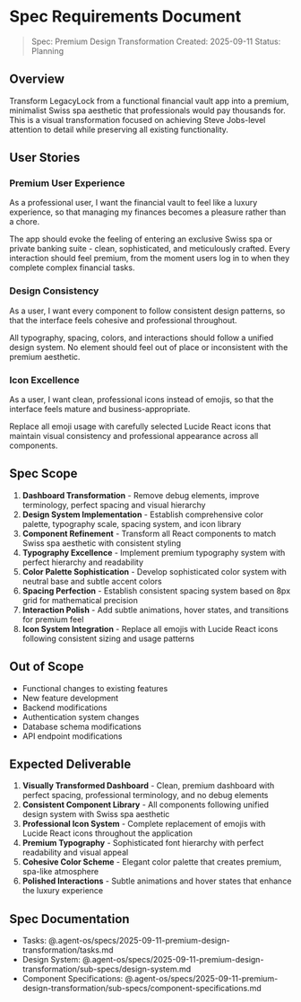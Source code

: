 # Spec Requirements Document

> Spec: Premium Design Transformation
> Created: 2025-09-11
> Status: Planning

## Overview

Transform LegacyLock from a functional financial vault app into a premium, minimalist Swiss spa aesthetic that professionals would pay thousands for. This is a visual transformation focused on achieving Steve Jobs-level attention to detail while preserving all existing functionality.

## User Stories

### Premium User Experience

As a professional user, I want the financial vault to feel like a luxury experience, so that managing my finances becomes a pleasure rather than a chore.

The app should evoke the feeling of entering an exclusive Swiss spa or private banking suite - clean, sophisticated, and meticulously crafted. Every interaction should feel premium, from the moment users log in to when they complete complex financial tasks.

### Design Consistency

As a user, I want every component to follow consistent design patterns, so that the interface feels cohesive and professional throughout.

All typography, spacing, colors, and interactions should follow a unified design system. No element should feel out of place or inconsistent with the premium aesthetic.

### Icon Excellence

As a user, I want clean, professional icons instead of emojis, so that the interface feels mature and business-appropriate.

Replace all emoji usage with carefully selected Lucide React icons that maintain visual consistency and professional appearance across all components.

## Spec Scope

1. **Dashboard Transformation** - Remove debug elements, improve terminology, perfect spacing and visual hierarchy
2. **Design System Implementation** - Establish comprehensive color palette, typography scale, spacing system, and icon library
3. **Component Refinement** - Transform all React components to match Swiss spa aesthetic with consistent styling
4. **Typography Excellence** - Implement premium typography system with perfect hierarchy and readability
5. **Color Palette Sophistication** - Develop sophisticated color system with neutral base and subtle accent colors
6. **Spacing Perfection** - Establish consistent spacing system based on 8px grid for mathematical precision
7. **Interaction Polish** - Add subtle animations, hover states, and transitions for premium feel
8. **Icon System Integration** - Replace all emojis with Lucide React icons following consistent sizing and usage patterns

## Out of Scope

- Functional changes to existing features
- New feature development
- Backend modifications
- Authentication system changes
- Database schema modifications
- API endpoint modifications

## Expected Deliverable

1. **Visually Transformed Dashboard** - Clean, premium dashboard with perfect spacing, professional terminology, and no debug elements
2. **Consistent Component Library** - All components following unified design system with Swiss spa aesthetic
3. **Professional Icon System** - Complete replacement of emojis with Lucide React icons throughout the application
4. **Premium Typography** - Sophisticated font hierarchy with perfect readability and visual appeal
5. **Cohesive Color Scheme** - Elegant color palette that creates premium, spa-like atmosphere
6. **Polished Interactions** - Subtle animations and hover states that enhance the luxury experience

## Spec Documentation

- Tasks: @.agent-os/specs/2025-09-11-premium-design-transformation/tasks.md
- Design System: @.agent-os/specs/2025-09-11-premium-design-transformation/sub-specs/design-system.md
- Component Specifications: @.agent-os/specs/2025-09-11-premium-design-transformation/sub-specs/component-specifications.md